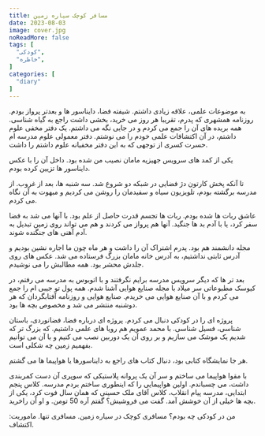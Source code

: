 ```yaml
---
title: مسافر کوچک سیاره زمین
date: 2023-08-03
image: cover.jpg
noReadMore: false
tags: [
  "کودکی",
  "خاطره",
]
categories: [
  "diary"
]
---
```


به موضوعات علمی، علاقه زیادی داشتم. شیفته فضا، دایناسور ها و بعدتر پرواز بودم. روزنامه همشهری که پدرم، تقریبا هر روز می خرید،  بخشی داشت راجع به گیاه شناسی. همه بریده های آن را جمع می کردم و در جایی نگه می داشتم. یک دفتر مخفی علوم داشتم، در آن اکتشافات علمی خودم را می نوشتم. دفتر معمولی علوم مدرسه ام حسرت کسری از توجهی که به این دفتر مخفیانه علوم داشتم را داشت.

یکی از کمد های سرویس جهیزیه مامان نصیب من شده بود. داخل آن را با عکس دایناسور ها تزیین کرده بودم.

تا آنکه پخش کارتون دژ فضایی در شبکه دو شروع شد. سه شنبه ها، بعد از غروب. از مدرسه برگشته بودم، تلویزیون سیاه و سفیدمان را روشن می کردیم و مبهوت به آن نگاه می کردم.

عاشق ربات ها شده بودم. ربات ها تجسم قدرت حاصل از علم بود. با آنها می شد به  فضا سفر کرد، یا با آدم بد ها جنگید. آنها هم پرواز می کردند و هم می تواند روی زمین تبدیل به آدم آهنی های جنگنده شوند.

مجله دانشمند هم بود. پدرم اشتراک آن را داشت و هر ماه چون ما اجاره نشین بودیم و آدرس ثابتی نداشتیم، به آدرس خانه مامان بزرگ فرستاده می شد. عکس های روی جلدش محشر بود. همه مطالبش را می نوشیدم.

بعد تر ها که دیگر سرویس مدرسه برایم نگرفتند و با اتوبوس به مدرسه می رفتم، در کیوسک مطبوعاتی سر میلاد با مجله صنایع هوایی آشنا شدم. همه پول تو جیبی ام را جمع می کردم و با آن صنایع هوایی می خریدم. صنایع هوایی و روزنامه آفتابگردان که هر دوشنبه منتشر می شد و مخصوص بچه ها بود.

پروژه ای را در کودکی دنبال می کردم. پروژه ای درباره فضا، فضانوردی، باستان شناسی، فسیل شناسی. با محمد عمویم هم رویا های علمی داشتیم. که بزرگ تر که شدیم یک موشک می سازیم و بر روی آن یک دوربین نصب می کنیم و با آن می توانیم بفهمیم زمین چه شکلی است.

هر جا نمایشگاه کتابی بود، دنبال کتاب های راجع به دایناسورها یا هواپیما ها می گشتم.

با مقوا هواپیما می ساختم و سر آن یک پروانه پلاستیکی که سوپری آن دست کمربندی داشت، می چسباندم.
اولین هواپیمایی را که اینطوری ساختم بردم مدرسه. کلاس پنجم ابتدایی، مدرسه پیام انقلاب، کلاس آقای ملک حسینی که همان سال فوت کرد، یکی از بچه ها خیلی از آن خوشش آمد. گفت می فروشیش؟ گفتم آره 50 تومن. و او آن راخرید.

من در کودکی چه بودم؟ مسافری کوچک در سیاره زمین. مسافری تنها. ماموریت: اکتشاف.

